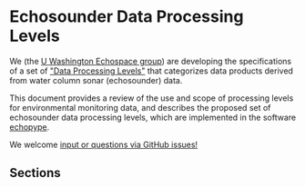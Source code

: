 # Echosounder Data Processing Levels

We (the [U Washington Echospace group](https://uw-echospace.github.io)) are developing the specifications of a set of ["Data Processing Levels"](./review.md) that categorizes data products derived from water column sonar (echosounder) data.

This document provides a review of the use and scope of processing levels for environmental monitoring data, and describes the proposed set of echosounder data processing levels, which are implemented in the software [echopype](https://echopype.readthedocs.io).

We welcome [input or questions via GitHub issues!](https://github.com/uw-echospace/data-processing-levels/issues/new)


## Sections

```{tableofcontents}
```
